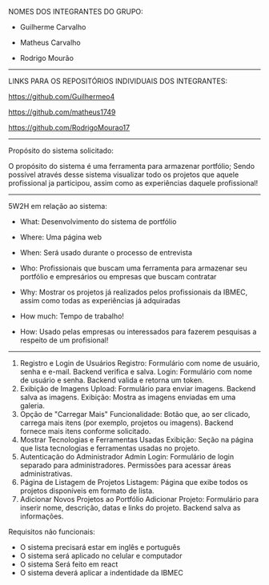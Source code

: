 NOMES DOS INTEGRANTES DO GRUPO:

 - Guilherme Carvalho

 - Matheus Carvalho

 - Rodrigo Mourão
--------------------------------------------------------------------------

LINKS PARA OS REPOSITÓRIOS INDIVIDUAIS DOS INTEGRANTES:

 https://github.com/Guilhermeo4


 https://github.com/matheus1749

 https://github.com/RodrigoMourao17
 
-----------------------------------------------------------------------------------------------------------
Propósito do sistema solicitado:

 O propósito do sistema é uma ferramenta para armazenar portfólio; Sendo possível através desse sistema 
visualizar todo os projetos que aquele profissional ja participou, assim como as experiências daquele profissional!

-----------------------------------------------------------------------------------------------------------
5W2H em relação ao sistema:

 - What: Desenvolvimento do sistema de portfólio

 - Where: Uma página web

 - When: Será usado durante o processo de entrevista

 - Who: Profissionais que buscam uma ferramenta para armazenar seu portfólio e empresários ou empresas que buscam contratar

 - Why: Mostrar os projetos já realizados pelos profissionais da IBMEC, assim como todas as experiências já adquiradas

 - How much: Tempo de trabalho!

 - How: Usado pelas empresas ou interessados para fazerem pesquisas a respeito de um profisional!
---------------------------------------------------------------------------------------------------------------
1. Registro e Login de Usuários
Registro: Formulário com nome de usuário, senha e e-mail. Backend verifica e salva.
Login: Formulário com nome de usuário e senha. Backend valida e retorna um token.
2. Exibição de Imagens
Upload: Formulário para enviar imagens. Backend salva as imagens.
Exibição: Mostra as imagens enviadas em uma galeria.
3. Opção de "Carregar Mais"
Funcionalidade: Botão que, ao ser clicado, carrega mais itens (por exemplo, projetos ou imagens). Backend fornece mais itens conforme solicitado.
4. Mostrar Tecnologias e Ferramentas Usadas
Exibição: Seção na página que lista tecnologias e ferramentas usadas no projeto.
5. Autenticação do Administrador
Admin Login: Formulário de login separado para administradores. Permissões para acessar áreas administrativas.
6. Página de Listagem de Projetos
Listagem: Página que exibe todos os projetos disponíveis em formato de lista.
7. Adicionar Novos Projetos ao Portfólio
Adicionar Projeto: Formulário para inserir nome, descrição, datas e links do projeto. Backend salva as informações.

Requisitos não funcionais:
- O sistema precisará estar em inglês e português
- O sistema será aplicado no celular e computador
- O sistema Será feito em react
- O sistema deverá aplicar a indentidade da IBMEC



